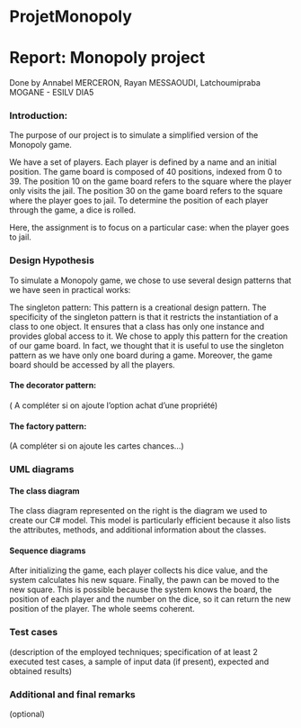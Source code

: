 # ProjetMonopoly
# Report: Monopoly project
Done by Annabel MERCERON, Rayan MESSAOUDI, Latchoumipraba MOGANE - ESILV DIA5


### Introduction: 
The purpose of our project is to simulate a simplified version of the Monopoly game. 

We have a set of players. Each player is defined by a name and an initial position. The game board is composed of 40 positions, indexed from 0 to 39. The position 10 on the game board refers to the square where the player only visits the jail. The position 30 on the game board refers to the square where the player goes to jail. To determine the position of each player through the game, a dice is rolled. 

Here, the assignment is to focus on a particular case: when the player goes to jail. 



### Design Hypothesis 
To simulate a Monopoly game, we chose to use several design patterns that we have seen in practical works:

The singleton pattern: 
This pattern is a creational design pattern. The specificity of the singleton pattern is that it restricts the instantiation of a class to one object. It ensures that a class has only one instance and provides global access to it.
We chose to apply this pattern for the creation of our game board. In fact, we thought that it is useful to use the singleton pattern as we have only one board during a game. Moreover, the game board should be accessed by all the players. 

#### The decorator pattern: 
( A compléter si on ajoute l’option achat d’une propriété)

#### The factory pattern: 
 (A compléter si on ajoute les cartes chances…)




### UML diagrams

#### The class diagram
The class diagram represented on the right is the diagram we used to create our C# model. 
This model is particularly efficient because it also lists the attributes, methods, and additional information about the classes.


#### Sequence diagrams
After initializing the game, each player collects his dice value, and the system calculates his new square. Finally, the pawn can be moved to the new square.
This is possible because the system knows the board, the position of each player and the number on the dice, so it can return the new position of the player. The whole seems coherent.


### Test cases
(description of the employed techniques; specification of at least 2 executed test cases, a sample of input data (if present), expected and obtained results)


### Additional and final remarks 
(optional)

